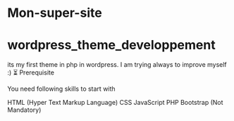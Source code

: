 # Mon-super-site
# wordpress_theme_developpement
its my first theme in php in wordpress. I am trying always to improve myself :) 
⏳ Prerequisite

You need following skills to start with

HTML (Hyper Text Markup Language)
CSS
JavaScript
PHP
Bootstrap (Not Mandatory)
